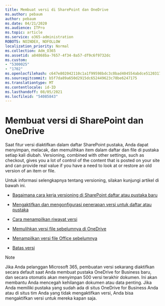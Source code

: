 ```yaml
---
title: Membuat versi di SharePoint dan OneDrive
ms.author: pebaum
author: pebaum
ms.date: 04/21/2020
ms.audience: ITPro
ms.topic: article
ms.service: o365-administration
ROBOTS: NOINDEX, NOFOLLOW
localization_priority: Normal
ms.collection: Adm_O365
ms.assetid: a84868ba-7657-4f34-8a57-df9c6f9732dc
ms.custom:
- "5300025"
- "1702"
ms.openlocfilehash: c647e802042110c1a1f99598bdc3c0bad404554abdce5120317fdbf00f7dca4d
ms.sourcegitcommit: b5f7da89a650d2915dc652449623c78be6247175
ms.translationtype: MT
ms.contentlocale: id-ID
ms.lasthandoff: 08/05/2021
ms.locfileid: "54085843"
---
```

# <a name="versioning-in-sharepoint-and-onedrive"></a>Membuat versi di SharePoint dan OneDrive 


Saat fitur versi diaktifkan dalam daftar SharePoint pustaka, Anda dapat menyimpan, melacak, dan memulihkan item dalam daftar dan file di pustaka setiap kali diubah. Versioning, combined with other settings, such as checkout, gives you a lot of control of the content that is posted on your site and can provide real value if you have a need to look at or restore an old version of an item or file.

Untuk informasi selengkapnya tentang versioning, silakan kunjungi artikel di bawah ini.

- [Bagaimana cara kerja versioning di SharePoint daftar atau pustaka baru](https://support.office.com/article/how-does-versioning-work-in-a-sharepoint-list-or-library-0f6cd105-974f-44a4-aadb-43ac5bdfd247)

- [Mengaktifkan dan mengonfigurasi penerapan versi untuk daftar atau pustaka](https://support.office.com/article/enable-and-configure-versioning-for-a-list-or-library-1555d642-23ee-446a-990a-bcab618c7a37?ocmsassetID=HA102772148&amp;CTT=3&amp;CorrelationId=52441bb1-a619-4375-89d5-19d28769890f)

- [Cara menampilkan riwayat versi](https://support.office.com/article/View-the-version-history-of-an-item-or-file-in-a-list-or-library-53262060-5092-424D-A50B-C798B0EC32B1)

- [Memulihkan versi file sebelumnya di OneDrive](https://support.office.com/article/restore-a-previous-version-of-a-file-in-onedrive-159cad6d-d76e-4981-88ef-de6e96c93893)

- [Menampilkan versi file Office sebelumnya](https://support.office.com/article/view-previous-versions-of-office-files-5c1e076f-a9c9-41b8-8ace-f77b9642e2c2)

- [Batas versi](https://docs.microsoft.com/office365/servicedescriptions/sharepoint-online-service-description/sharepoint-online-limits)

>[!Note] 
>Jika Anda pelanggan Microsoft 365, pembuatan versi sekarang diaktifkan secara default saat Anda membuat pustaka OneDrive for Business baru, dan secara otomatis akan menyimpan 500 versi terakhir dokumen. Ini akan membantu Anda mencegah kehilangan dokumen atau data penting. Jika Anda memiliki pustaka yang sudah ada di situs OneDrive for Business Anda atau di situs tim Anda yang tidak mengaktifkan versi, Anda bisa mengaktifkan versi untuk mereka kapan saja.


